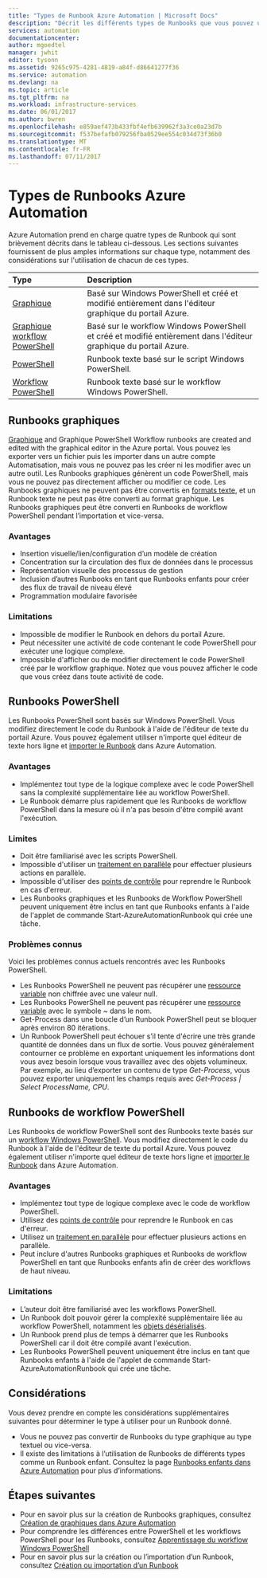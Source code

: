 ```yaml
---
title: "Types de Runbook Azure Automation | Microsoft Docs"
description: "Décrit les différents types de Runbooks que vous pouvez utiliser dans Azure Automation et les considérations à prendre en compte pour déterminer le type à utiliser. "
services: automation
documentationcenter: 
author: mgoedtel
manager: jwhit
editor: tysonn
ms.assetid: 9265c975-4281-4819-a84f-d86641277f36
ms.service: automation
ms.devlang: na
ms.topic: article
ms.tgt_pltfrm: na
ms.workload: infrastructure-services
ms.date: 06/01/2017
ms.author: bwren
ms.openlocfilehash: e859aef473b433fbf4efb639962f3a3ce0a23d7b
ms.sourcegitcommit: f537befafb079256fba0529ee554c034d73f36b0
ms.translationtype: MT
ms.contentlocale: fr-FR
ms.lasthandoff: 07/11/2017
---
```

# <a name="azure-automation-runbook-types"></a>Types de Runbooks Azure Automation
Azure Automation prend en charge quatre types de Runbook qui sont brièvement décrits dans le tableau ci-dessous.  Les sections suivantes fournissent de plus amples informations sur chaque type, notamment des considérations sur l'utilisation de chacun de ces types.

| Type | Description |
|:--- |:--- |
| [Graphique](#graphical-runbooks) |Basé sur Windows PowerShell et créé et modifié entièrement dans l'éditeur graphique du portail Azure. |
| [Graphique workflow PowerShell](#graphical-runbooks) |Basé sur le workflow Windows PowerShell et créé et modifié entièrement dans l'éditeur graphique du portail Azure. |
| [PowerShell](#powershell-runbooks) |Runbook texte basé sur le script Windows PowerShell. |
| [Workflow PowerShell](#powershell-workflow-runbooks) |Runbook texte basé sur le workflow Windows PowerShell. |

## <a name="graphical-runbooks"></a>Runbooks graphiques
[Graphique](automation-runbook-types.md#graphical-runbooks) and Graphique PowerShell Workflow runbooks are created and edited with the graphical editor in the Azure portal.  Vous pouvez les exporter vers un fichier puis les importer dans un autre compte Automatisation, mais vous ne pouvez pas les créer ni les modifier avec un autre outil.  Les Runbooks graphiques génèrent un code PowerShell, mais vous ne pouvez pas directement afficher ou modifier ce code. Les Runbooks graphiques ne peuvent pas être convertis en [formats texte](automation-runbook-types.md), et un Runbook texte ne peut pas être converti au format graphique. Les Runbooks graphiques peut être converti en Runbooks de workflow PowerShell pendant l’importation et vice-versa.

### <a name="advantages"></a>Avantages
* Insertion visuelle/lien/configuration d’un modèle de création  
* Concentration sur la circulation des flux de données dans le processus  
* Représentation visuelle des processus de gestion  
* Inclusion d’autres Runbooks en tant que Runbooks enfants pour créer des flux de travail de niveau élevé  
* Programmation modulaire favorisée  


### <a name="limitations"></a>Limitations
* Impossible de modifier le Runbook en dehors du portail Azure.
* Peut nécessiter une activité de code contenant le code PowerShell pour exécuter une logique complexe.
* Impossible d'afficher ou de modifier directement le code PowerShell créé par le workflow graphique. Notez que vous pouvez afficher le code que vous créez dans toute activité de code.

## <a name="powershell-runbooks"></a>Runbooks PowerShell
Les Runbooks PowerShell sont basés sur Windows PowerShell.  Vous modifiez directement le code du Runbook à l'aide de l'éditeur de texte du portail Azure.  Vous pouvez également utiliser n'importe quel éditeur de texte hors ligne et [importer le Runbook](http://msdn.microsoft.com/library/azure/dn643637.aspx) dans Azure Automation.

### <a name="advantages"></a>Avantages
* Implémentez tout type de la logique complexe avec le code PowerShell sans la complexité supplémentaire liée au workflow PowerShell. 
* Le Runbook démarre plus rapidement que les Runbooks de workflow PowerShell dans la mesure où il n'a pas besoin d'être compilé avant l'exécution.

### <a name="limitations"></a>Limites
* Doit être familiarisé avec les scripts PowerShell.
* Impossible d'utiliser un [traitement en parallèle](automation-powershell-workflow.md#parallel-processing) pour effectuer plusieurs actions en parallèle.
* Impossible d'utiliser des [points de contrôle](automation-powershell-workflow.md#checkpoints) pour reprendre le Runbook en cas d'erreur.
* Les Runbooks graphiques et les Runbooks de Workflow PowerShell peuvent uniquement être inclus en tant que Runbooks enfants à l'aide de l'applet de commande Start-AzureAutomationRunbook qui crée une tâche.

### <a name="known-issues"></a>Problèmes connus
Voici les problèmes connus actuels rencontrés avec les Runbooks PowerShell.

* Les Runbooks PowerShell ne peuvent pas récupérer une [ressource variable](automation-variables.md) non chiffrée avec une valeur null.
* Les Runbooks PowerShell ne peuvent pas récupérer une [ressource variable](automation-variables.md) avec le symbole *~* dans le nom.
* Get-Process dans une boucle d’un Runbook PowerShell peut se bloquer après environ 80 itérations. 
* Un Runbook PowerShell peut échouer s’il tente d'écrire une très grande quantité de données dans un flux de sortie.   Vous pouvez généralement contourner ce problème en exportant uniquement les informations dont vous avez besoin lorsque vous travaillez avec des objets volumineux.  Par exemple, au lieu d’exporter un contenu de type *Get-Process*, vous pouvez exporter uniquement les champs requis avec *Get-Process | Select ProcessName, CPU*.

## <a name="powershell-workflow-runbooks"></a>Runbooks de workflow PowerShell
Les Runbooks de workflow PowerShell sont des Runbooks texte basés sur un [workflow Windows PowerShell](automation-powershell-workflow.md).  Vous modifiez directement le code du Runbook à l'aide de l'éditeur de texte du portail Azure.  Vous pouvez également utiliser n'importe quel éditeur de texte hors ligne et [importer le Runbook](http://msdn.microsoft.com/library/azure/dn643637.aspx) dans Azure Automation.

### <a name="advantages"></a>Avantages
* Implémentez tout type de logique complexe avec le code de workflow PowerShell.
* Utilisez des [points de contrôle](automation-powershell-workflow.md#checkpoints) pour reprendre le Runbook en cas d'erreur.
* Utilisez un [traitement en parallèle](automation-powershell-workflow.md#parallel-processing) pour effectuer plusieurs actions en parallèle.
* Peut inclure d'autres Runbooks graphiques et Runbooks de workflow PowerShell en tant que Runbooks enfants afin de créer des workflows de haut niveau.

### <a name="limitations"></a>Limitations
* L’auteur doit être familiarisé avec les workflows PowerShell.
* Un Runbook doit pouvoir gérer la complexité supplémentaire liée au workflow PowerShell, notamment les [objets désérialisés](automation-powershell-workflow.md#code-changes).
* Un Runbook prend plus de temps à démarrer que les Runbooks PowerShell car il doit être compilé avant l'exécution.
* Les Runbooks PowerShell peuvent uniquement être inclus en tant que Runbooks enfants à l'aide de l'applet de commande Start-AzureAutomationRunbook qui crée une tâche.

## <a name="considerations"></a>Considérations
Vous devez prendre en compte les considérations supplémentaires suivantes pour déterminer le type à utiliser pour un Runbook donné.

* Vous ne pouvez pas convertir de Runbooks du type graphique au type textuel ou vice-versa.
* Il existe des limitations à l’utilisation de Runbooks de différents types comme un Runbook enfant.  Consultez la page [Runbooks enfants dans Azure Automation](automation-child-runbooks.md) pour plus d’informations.

## <a name="next-steps"></a>Étapes suivantes
* Pour en savoir plus sur la création de Runbooks graphiques, consultez [Création de graphiques dans Azure Automation](automation-graphical-authoring-intro.md)
* Pour comprendre les différences entre PowerShell et les workflows PowerShell pour les Runbooks, consultez [Apprentissage du workflow Windows PowerShell](automation-powershell-workflow.md)
* Pour en savoir plus sur la création ou l’importation d’un Runbook, consultez [Création ou importation d’un Runbook](automation-creating-importing-runbook.md)

